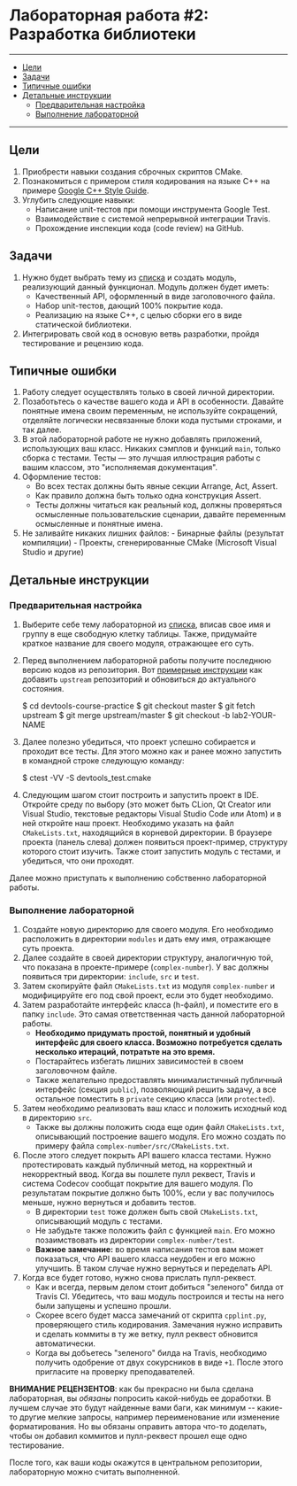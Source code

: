 # Лабораторная работа #2: Разработка библиотеки

-----

  - [Цели](#цели)
  - [Задачи](#задачи)
  - [Типичные ошибки](#типичные-ошибки)
  - [Детальные инструкции](#детальные-инструкции)
    - [Предварительная настройка](#предварительная-настройка)
    - [Выполнение лабораторной](#выполнение-лабораторной)

-----

<!-- TODO

  - Покрытие кода должно оставаться 100%.

-->

## Цели

  1. Приобрести навыки создания сброчных скриптов CMake.
  1. Познакомиться с примером стиля кодирования на языке С++ на примере
     [Google C++ Style Guide][cppguide].
  1. Углубить следующие навыки:
     - Написание unit-тестов при помощи инструмента Google Test.
     - Взаимодействие с системой непрерывной интеграции Travis.
     - Прохождение инспекции кода (code review) на GitHub.

## Задачи

  1. Нужно будет выбрать тему из [списка][topics] и создать модуль, реализующий данный функционал. Модуль должен будет иметь:
      - Качественный API, оформленный в виде заголовочного файла.
      - Набор unit-тестов, дающий 100% покрытие кода.
      - Реализацию на языке С++, с целью сборки его в виде статической библиотеки.
  1. Интегрировать свой код в основую ветвь разработки, пройдя тестирование и
     рецензию кода.

## Типичные ошибки

  1. Работу следует осуществлять только в своей личной директории.
  1. Позаботьтесь о качестве вашего кода и API в особенности. Давайте понятные
     имена своим переменным, не используйте сокращений, отделяйте логически
     несвязанные блоки кода пустыми строками, и так далее.
  1. В этой лабораторной работе не нужно добавлять приложений, использующих ваш класс. Никаких сэмплов и функций `main`, только сборка с тестами. Тесты — это лучшая иллюстрация работы с вашим классом, это "исполняемая документация".
  1. Оформление тестов:
     - Во всех тестах должны быть явные секции Arrange, Act, Assert.
     - Как правило должна быть только одна конструкция Assert.
     - Тесты должны читаться как реальный код, должны проверяться осмысленные
       пользовательские сценарии, давайте переменным осмысленные и понятные имена.
  1. Не заливайте никаких лишних файлов:
    - Бинарные файлы (результат компиляции)
    - Проекты, сгенерированные CMake (Microsoft Visual Studio и другие)

## Детальные инструкции

### Предварительная настройка

  1. Выберите себе тему лабораторной из [списка][topics], вписав свое имя и группу в еще свободную клетку таблицы. Также, придумайте краткое название для своего модуля, отражающее его суть.

  1. Перед выполнением лабораторной работы получите последнюю версию кодов из репозитория. Вот [примерные инструкции][git-pull] как добавить `upstream` репозиторий и обновиться до актуального состояния.

        $ cd devtools-course-practice
        $ git checkout master
        $ git fetch upstream
        $ git merge upstream/master
        $ git checkout -b lab2-YOUR-NAME

  1. Далее полезно убедиться, что проект успешно собирается и проходит все
  тесты. Для этого можно как и ранее можно запустить в командной строке
  следующую команду:

        $ ctest -VV -S devtools_test.cmake

  1. Следующим шагом стоит построить и запустить проект в IDE. Откройте среду по выбору (это может быть CLion, Qt Creator или Visual Studio, текстовые редакторы Visual Studio Code или Atom) и в ней откройте наш проект. Необходимо указать на файл `CMakeLists.txt`, находящийся в корневой директории. В браузере проекта (панель слева) должен появиться проект-пример, структуру которого стоит изучить. Также стоит запустить модуль с тестами, и убедиться, что они проходят.

Далее можно приступать к выполнению собственно лабораторной работы.

### Выполнение лабораторной

  1. Создайте новую директорию для своего модуля. Его необходимо расположить в
     директории `modules` и дать ему имя, отражающее суть проекта.
  1. Далее создайте в своей директории структуру, аналогичную той, что показана
     в проекте-примере (`complex-number`). У вас должны появиться
     три директории: `include`, `src` и `test`.
  1. Затем скопируйте файл `CMakeLists.txt` из модуля `complex-number` и
     модифицируйте его под свой проект, если это будет необходимо.
  1. Затем разработайте интерфейс класса (h-файл), и поместите его в папку
     `include`. Это самая ответственная часть данной лабораторной работы.
     - __Необходимо придумать простой, понятный и удобный интерфейс для своего
       класса. Возможно потребуется сделать несколько итераций, потратьте на это
       время.__
     - Постарайтесь избегать лишних зависимостей в своем заголовочном файле.
     - Также желательно предоставлять минималистичный публичный интерфейс
       (секция `public`), позволяющий решить задачу, а все остальное поместить в
       `private` секцию класса (или `protected`).
  1. Затем необходимо реализовать ваш класс и положить исходный код в директорию
     `src`.
     - Также вы должны положить сюда еще один файл `CMakeLists.txt`, описывающий
       построение вашего модуля. Его можно создать по примеру файла
       `complex-number/src/CMakeLists.txt`.
  1. После этого следует покрыть API вашего класса тестами. Нужно протестировать
     каждый публичный метод, на корректный и некорректный ввод. Когда вы пошлете
     пулл реквест, Travis и система Codecov сообщат покрытие для вашего
     модуля. По результатам покрытие должно быть 100%, если у вас получилось
     меньше, нужно вернуться и добавить тестов.
     - В директории `test` тоже должен быть свой `CMakeLists.txt`, описывающий
       модуль с тестами.
     - Не забудьте также положить файл с функцией `main`. Его можно
       позаимствовать из директории `complex-number/test`.
     - __Важное замечание:__ во время написания тестов вам может показаться, что
       API вашего класса неудобен и его можно улучшить. В таком случае нужно
       вернуться и переделать API.
  1. Когда все будет готово, нужно снова прислать пулл-реквест.
     - Как и всегда, первым делом стоит добиться "зеленого" билда от Travis CI.
       Убедитесь, что ваш модуль построился и тесты на него были запущены и
       успешно прошли.
     - Скорее всего будет масса замечаний от скрипта `cpplint.py`, проверяющего
       стиль кодирования. Замечания нужно исправить и сделать коммиты в ту же
       ветку, пулл реквест обновится автоматически.
     - Когда вы добъетесь "зеленого" билда на Travis, необходимо получить
       одобрение от двух сокурсников в виде `+1`. После этого пригласите на проверку
       преподавателей.

__ВНИМАНИЕ РЕЦЕНЗЕНТОВ__: как бы прекрасно ни была сделана лабораторная, вы _обязаны_ попросить какой-нибудь ее доработки. В лучшем случае это будут найденные вами баги, как минимум -- какие-то другие мелкие запросы, например переименование или изменение форматирования. Но вы обязаны оправить автора что-то доделать, чтобы он добавил коммитов и пулл-реквест прошел еще одно тестирование.

После того, как ваши коды окажутся в центральном репозитории, лабораторную можно
считать выполненной.

<!-- LINKS -->

[git-pull]: https://groups.google.com/d/msg/devtools-course/V8rtlLrCXc4/k7vx6BxnqR4J
[topics]: https://docs.google.com/spreadsheets/d/1m5rS9Faw9btVamYrwWCAzIUgrL-EvZgkaOg4tUHhmO0/edit#gid=850734140
[cppguide]: http://google.github.io/styleguide/cppguide.html
